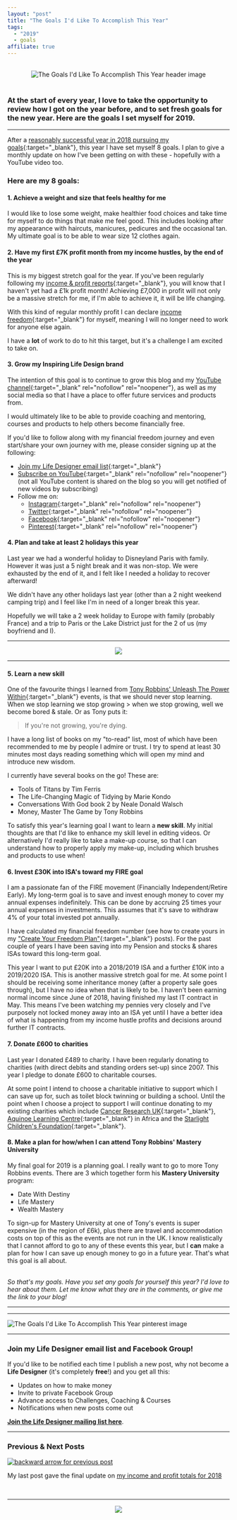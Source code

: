 ```yaml
---
layout: "post"
title: "The Goals I'd Like To Accomplish This Year"
tags:
  - "2019"
  - goals
affiliate: true
---
```


<br>
<div align="center">
    <img src='/i/2019/goals/goals-to-accomplish-2019-header.png' alt="The Goals I'd Like To Accomplish This Year header image">
</div>
<br>

### At the start of every year, I love to take the opportunity to review how I got on the year before, and to set fresh goals for the new year. Here are the goals I set myself for 2019.

***

After a [reasonably successful year in 2018 pursuing my goals](/posts/2018-goals-review.html){:target="_blank"}, this year I have set myself 8 goals. I plan to give a monthly update on how I've been getting on with these - hopefully with a YouTube video too.

### Here are my 8 goals:

#### 1. Achieve a weight and size that feels healthy for me
I would like to lose some weight, make healthier food choices and take time for myself to do things that make me feel good. This includes looking after my appearance with haircuts, manicures, pedicures and the occasional tan. My ultimate goal is to be able to wear size 12 clothes again.

#### 2. Have my first £7K profit month from my income hustles, by the end of the year
This is my biggest stretch goal for the year. If you've been regularly following my [income & profit reports](/financial-freedom/income-and-profit-reports.html){:target="_blank"}, you will know that I haven't yet had a £1k profit month! Achieving £7,000 in profit will not only be a massive stretch for me, if I'm able to achieve it, it will be life changing. 

With this kind of regular monthly profit I can declare [income freedom](/posts/freedom-plan-part-2){:target="_blank"} for myself, meaning I will no longer need to work for anyone else again.

I have a <b>lot</b> of work to do to hit this target, but it's a challenge I am excited to take on.

#### 3. Grow my Inspiring Life Design brand
The intention of this goal is to continue to grow this blog and my [YouTube channel](https://www.youtube.com/channel/UCFMCt3HfmLwWyqr5QSETThQ){:target="_blank" rel="nofollow" rel="noopener"}, as well as my social media so that I have a place to offer future services and products from.

I would ultimately like to be able to provide coaching and mentoring, courses and products to help others become financially free.

If you'd like to follow along with my financial freedom journey and even start/share your own journey with me, please consider signing up at the following:

* [Join my Life Designer email list](/signup/signup_page){:target="_blank"}
* [Subscribe on YouTube](https://www.youtube.com/channel/UCFMCt3HfmLwWyqr5QSETThQ){:target="_blank" rel="nofollow" rel="noopener"} (not all YouTube content is shared on the blog so you will get notified of new videos by subscribing)
* Follow me on:
    * [Instagram](https://www.instagram.com/inspiringlifedesign/){:target="_blank" rel="nofollow" rel="noopener"}
    * [Twitter](https://twitter.com/lifedesigntoday){:target="_blank" rel="nofollow" rel="noopener"}
    * [Facebook](https://www.facebook.com/inspiringlifedesign){:target="_blank" rel="nofollow" rel="noopener"}
    * [Pinterest](https://www.pinterest.co.uk/inspiringlifedesign/_followers/){:target="_blank" rel="nofollow" rel="noopener"}

#### 4. Plan and take at least 2 holidays this year
Last year we had a wonderful holiday to Disneyland Paris with family. However it was just a 5 night break and it was non-stop. We were exhausted by the end of it, and I felt like I needed a holiday to recover afterward!

We didn't have any other holidays last year (other than a 2 night weekend camping trip) and I feel like I'm in need of a longer break this year.

Hopefully we will take a 2 week holiday to Europe with family (probably France) and a trip to Paris or the Lake District just for the 2 of us (my boyfriend and I).

***

<!-- START ADVERTISER: Top CashBack from awin.com -->
<center>
<a href="https://www.awin1.com/cread.php?s=158629&v=2459&q=92403&r=452089">
    <img src="https://www.awin1.com/cshow.php?s=158629&v=2459&q=92403&r=452089" border="0">
</a>
</center>
<!-- END ADVERTISER: Top CashBack from awin.com -->

***

#### 5. Learn a new skill
One of the favourite things I learned from [Tony Robbins' Unleash The Power Within](/posts/changes-after-tony-robbins.html){:target="_blank"} events, is that we should never stop learning. When we stop learning we stop growing > when we stop growing, well we become bored & stale. Or as Tony puts it:

> If you're not growing, you're dying.

I have a long list of books on my "to-read" list, most of which have been recommended to me by people I admire or trust. I try to spend at least 30 minutes most days reading something which will open my mind and introduce new wisdom.

I currently have several books on the go! These are:

* Tools of Titans by Tim Ferris
* The Life-Changing Magic of Tidying by Marie Kondo
* Conversations With God book 2 by Neale Donald Walsch
* Money, Master The Game by Tony Robbins

To satisfy this year's learning goal I want to learn a **new skill**. My initial thoughts are that I'd like to enhance my skill level in editing videos. Or alternatively I'd really like to take a make-up course, so that I can understand how to properly apply my make-up, including which brushes and products to use when!  

#### 6. Invest £30K into ISA's toward my FIRE goal
I am a passionate fan of the FIRE movement (Financially Independent/Retire Early). My long-term goal is to save and invest enough money to cover my annual expenses indefinitely. This can be done by accruing 25 times your annual expenses in investments. This assumes that it's save to withdraw 4% of your total invested pot annually.

I have calculated my financial freedom number (see how to create yours in my ["Create Your Freedom Plan"](/posts/freedom-plan-part-1.html){:target="_blank"} posts). For the past couple of years I have been saving into my Pension and stocks & shares ISAs toward this long-term goal.

This year I want to put £20K into a 2018/2019 ISA and a further £10K into a 2019/2020 ISA. This is another massive stretch goal for me. At some point I should be receiving some inheritance money (after a property sale goes through), but I have no idea when that is likely to be. I haven't been earning normal income since June of 2018, having finished my last IT contract in May. This means I've been watching my pennies very closely and I've purposely not locked money away into an ISA yet until I have a better idea of what is happening from my income hustle profits and decisions around further IT contracts.

#### 7. Donate £600 to charities
Last year I donated £489 to charity. I have been regularly donating to charities (with direct debits and standing orders set-up) since 2007. This year I pledge to donate £600 to charitable courses.

At some point I intend to choose a charitable initiative to support which I can save up for, such as toilet block twinning or building a school. Until the point when I choose a project to support I will continue donating to my existing charities which include [Cancer Research UK](https://www.cancerresearchuk.org/){:target="_blank"}, [Aquinoe Learning Centre](https://www.aquinoe.org/){:target="_blank"} in Africa and the [Starlight Children's Foundation](https://www.starlight.org.uk/){:target="_blank"}.

#### 8. Make a plan for how/when I can attend Tony Robbins' Mastery University
My final goal for 2019 is a planning goal. I really want to go to more Tony Robbins events. There are 3 which together form his **Mastery University** program:

* Date With Destiny
* Life Mastery
* Wealth Mastery

To sign-up for Mastery University at one of Tony's events is super expensive (in the region of £6k), plus there are travel and accommodation costs on top of this as the events are not run in the UK. I know realistically that I cannot afford to go to any of these events this year, but I **can** make a plan for how I can save up enough money to go in a future year. That's what this goal is all about.

<br>
<i>So that's my goals. Have you set any goals for yourself this year? I'd love to hear about them. Let me know what they are in the comments, or give me the link to your blog!</i>

***

<!-- START ADVERTISER: DLP -->
<script type="text/javascript">
var uri = 'https://impgb.tradedoubler.com/imp?type(img)g(21911116)a(3052184)' + new String (Math.random()).substring (2, 11);
document.write('<a href="https://clkuk.tradedoubler.com/click?p=8854&a=3052184&g=21911116" target="_BLANK"><img src="'+uri+'" border=0></a>');
</script>
<!-- END ADVERTISER: DLP -->

***

![The Goals I'd Like To Accomplish This Year pinterest image](/i/2019/goals/goals-to-accomplish-2019-pin.png)

***

### Join my Life Designer email list and Facebook Group!

If you'd like to be notified each time I publish a new post, why not become a <b>Life Designer</b> (it's completely <b>free</b>!) and you get all this:

- Updates on how to make money
- Invite to private Facebook Group
- Advance access to Challenges, Coaching & Courses
- Notifications when new posts come out

[**Join the Life Designer mailing list here**](/signup/signup_page).

***

### Previous & Next Posts

<a href="/posts/november-december-2018-income-report.html" style="float: left"><img src='/i/backward.png' alt='backward arrow for previous post' /></a> &nbsp;
<!-- <a href="/posts/my-2018-advent-calendar.html" style="float: right"><img src='/i/forward.png' alt='forward arrow for next post' /></a> -->
My last post gave the final update on [my income and profit totals for 2018](/posts/november-december-2018-income-report.html)<br>
<!-- &nbsp;&nbsp;In my next post I talk about the gifts I received in my [2018 homemade advent calendar](/posts/my-2018-advent-calendar.html) -->
<br>

***

<!-- START ADVERTISER: Travelzoo from awin.com -->
<center>
<a href="https://www.awin1.com/cread.php?s=1009233&v=5833&q=315801&r=452089">
    <img src="https://www.awin1.com/cshow.php?s=1009233&v=5833&q=315801&r=452089" border="0">
</a>
</center>
<!-- END ADVERTISER: Travelzoo from awin.com -->

